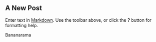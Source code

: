 ## A New Post

Enter text in [Markdown](http://daringfireball.net/projects/markdown/). Use the toolbar above, or click the **?** button for formatting help.



Bananarama
